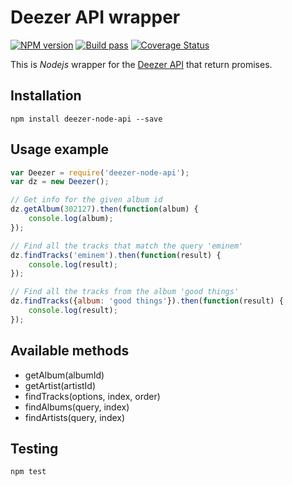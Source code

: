 # Deezer API wrapper
[![NPM version](https://img.shields.io/npm/v/deezer-node-api.svg?style=flat-square)](https://www.npmjs.com/package/deezer-node-api)
[![Build pass](https://img.shields.io/travis/acostes/deezer-node-api/master.svg?style=flat-square)](https://travis-ci.org/acostes/deezer-node-api?branch=master)
[![Coverage Status](https://img.shields.io/coveralls/acostes/deezer-node-api/master.svg?style=flat-square)](https://coveralls.io/github/acostes/deezer-node-api?branch=master)

This is *Nodejs* wrapper for the [Deezer API](http://developers.deezer.com/api) that return promises.

## Installation
    npm install deezer-node-api --save

## Usage example
```js
var Deezer = require('deezer-node-api');
var dz = new Deezer();

// Get info for the given album id
dz.getAlbum(302127).then(function(album) {
    console.log(album);
});

// Find all the tracks that match the query 'eminem'
dz.findTracks('eminem').then(function(result) {
    console.log(result);
});

// Find all the tracks from the album 'good things'
dz.findTracks({album: 'good things'}).then(function(result) {
    console.log(result);
});
```

## Available methods
* getAlbum(albumId)
* getArtist(artistId)
* findTracks(options, index, order)
* findAlbums(query, index)
* findArtists(query, index)

## Testing
    npm test
